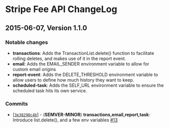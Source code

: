 # Stripe Fee API ChangeLog

## 2015-06-07, Version 1.1.0

### Notable changes

* **transactions**:  Adds the TransactionList.delete() function to facilitate rolling deletes, and makes use of it in the report event.
* **email**: Adds the EMAIL_SENDER environment variable to allow for custom email origins
* **report-event**: Adds the DELETE_THRESHOLD environment variable to allow users to define how much history they want to keep.
* **scheduled-task**: Adds the SELF_URL environment variable to ensure the scheduled task hits its own service.

### Commits

* [[`3e38290c4b`](https://github.com/autovance/fee-api/commit/3e38290c4b)] - (__SEMVER-MINOR__) **transactions,email,report,task**:  Introduce list.delete(), and a few env variables [#13](https://github.com/autovance/fee-api/pull/13)
